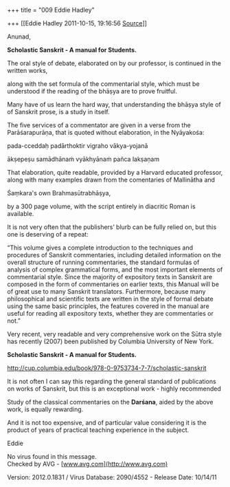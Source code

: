 +++
title = "009 Eddie Hadley"

+++
[[Eddie Hadley	2011-10-15, 19:16:56 [Source](https://groups.google.com/g/samskrita/c/ejNLx0Hc2rQ)]]



Anunad,



 **Scholastic Sanskrit - A manual for Students.**



The oral style of debate, elaborated on by our professor, is continued in the written works,

along with the set formula of the commentarial style, which must be understood if the reading of the bhāṣya are to prove fruitful.



Many have of us learn the hard way, that understanding the bhāṣya style of of Sanskrit prose, is a study in itself.



The five services of a commentator are given in a verse from the Parāśarapurāṇa, that is quoted without elaboration, in the Nyāyakośa:

 pada-cceddaḥ padārthoktir vigraho vākya-yojanā

 ākṣepeṣu samādhānaṁ vyākhyānaṁ pañca lakṣaṇam





That elaboration, quite readable, provided by a Harvard educated professor, along with many examples drawn from the comentaries of Mallinātha and

Śaṃkara's own Brahmasūtrabhāṣya,

by a 300 page volume, with the script entirely in diacritic Roman is available.



It is not very often that the publishers’ blurb can be fully relied on, but this one is deserving of a repeat:



“This volume gives a complete introduction to the techniques and procedures of Sanskrit commentaries, including detailed information on the overall structure of running commentaries, the standard formulas of analysis of complex grammatical forms, and the most important elements of commentarial style. Since the majority of expository texts in Sanskrit are composed in the form of commentaries on earlier texts, this Manual will be of great use to many Sanskrit translators. Furthermore, because many philosophical and scientific texts are written in the style of formal debate using the same basic principles, the features covered in the manual are useful for reading all expository texts, whether they are commentaries or not.”







Very recent, very readable and very comprehensive work on the Sūtra style has recently (2007) been published by Columbia University of New York.

**Scholastic Sanskrit - A manual for Students.**





<http://cup.columbia.edu/book/978-0-9753734-7-7/scholastic-sanskrit>



It is not often I can say this regarding the general standard of publications on works of Sanskrit, but this is an exceptional work - highly recommended

Study of the classical commentaries on the **Darśana**, aided by the above work, is equally rewarding.



And it is not too expensive, and of particular value considering it is the product of years of practical teaching experience in the subject.



Eddie



No virus found in this message.  
Checked by AVG - [www.avg.com](http://www.avg.com)  

Version: 2012.0.1831 / Virus Database: 2090/4552 - Release Date: 10/14/11

